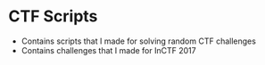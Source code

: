 # CTF Scripts

* Contains scripts that I made for solving random CTF challenges
* Contains challenges that I made for InCTF 2017
